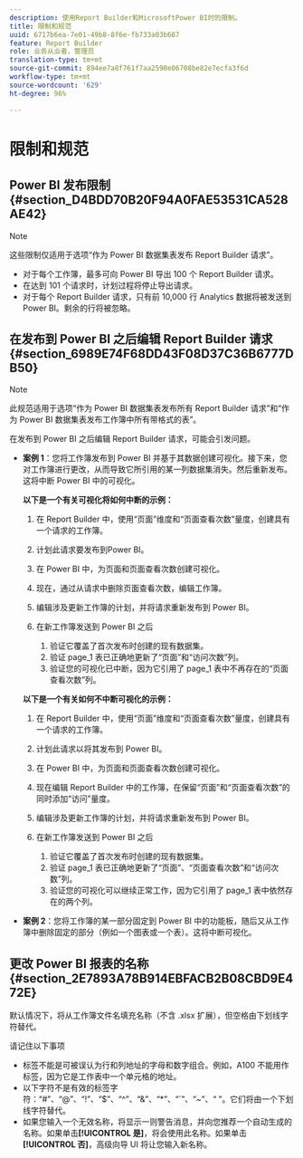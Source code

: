 ```yaml
---
description: 使用Report Builder和MicrosoftPower BI时的限制。
title: 限制和规范
uuid: 6717b6ea-7e01-49b8-8f6e-fb733a03b687
feature: Report Builder
role: 业务从业者，管理员
translation-type: tm+mt
source-git-commit: 894ee7a8f761f7aa2590e06708be82e7ecfa3f6d
workflow-type: tm+mt
source-wordcount: '629'
ht-degree: 96%

---
```



# 限制和规范

## Power BI 发布限制 {#section_D4BDD70B20F94A0FAE53531CA528AE42}

>[!NOTE]
>
> 这些限制仅适用于选项“作为 Power BI 数据集表发布 Report Builder 请求”。

* 对于每个工作簿，最多可向 Power BI 导出 100 个 Report Builder 请求。
* 在达到 101 个请求时，计划过程将停止导出请求。
* 对于每个 Report Builder 请求，只有前 10,000 行 Analytics 数据将被发送到 Power BI。剩余的行将被忽略。

## 在发布到 Power BI 之后编辑 Report Builder 请求 {#section_6989E74F68DD43F08D37C36B6777DB50}

>[!NOTE]
>
> 此规范适用于选项“作为 Power BI 数据集表发布所有 Report Builder 请求”和“作为 Power BI 数据集表发布工作簿中所有带格式的表”。

在发布到 Power BI 之后编辑 Report Builder 请求，可能会引发问题。

* **案例 1**：您将工作簿发布到 Power BI 并基于其数据创建可视化。接下来，您对工作簿进行更改，从而导致它所引用的某一列数据集消失。然后重新发布。这将中断 Power BI 中的可视化。

   **以下是一个有关可视化将如何中断的示例：**

   1. 在 Report Builder 中，使用“页面”维度和“页面查看次数”量度，创建具有一个请求的工作簿。
   2. 计划此请求要发布到Power BI。
   3. 在 Power BI 中，为页面和页面查看次数创建可视化。
   4. 现在，通过从请求中删除页面查看次数，编辑工作簿。
   5. 编辑涉及更新工作簿的计划，并将请求重新发布到 Power BI。
   6. 在新工作簿发送到 Power BI 之后

      1. 验证它覆盖了首次发布时创建的现有数据集。
      2. 验证 page_1 表已正确地更新了“页面”和“访问次数”列。
      3. 验证您的可视化已中断，因为它引用了 page_1 表中不再存在的“页面查看次数”列。

   **以下是一个有关如何不中断可视化的示例：**

   1. 在 Report Builder 中，使用“页面”维度和“页面查看次数”量度，创建具有一个请求的工作簿。
   2. 计划此请求以将其发布到 Power BI。
   3. 在 Power BI 中，为页面和页面查看次数创建可视化。
   4. 现在编辑 Report Builder 中的工作簿，在保留“页面”和“页面查看次数”的同时添加“访问”量度。
   5. 编辑涉及更新工作簿的计划，并将请求重新发布到 Power BI。
   6. 在新工作簿发送到 Power BI 之后

      1. 验证它覆盖了首次发布时创建的现有数据集。
      2. 验证 page_1 表已正确地更新了“页面”、“页面查看次数”和“访问次数”列。
      3. 验证您的可视化可以继续正常工作，因为它引用了 page_1 表中依然存在的两个列。


* **案例 2**：您将工作簿的某一部分固定到 Power BI 中的功能板，随后又从工作簿中删除固定的部分（例如一个图表或一个表）。这将中断可视化。

## 更改 Power BI 报表的名称 {#section_2E7893A78B914EBFACB2B08CBD9E472E}

默认情况下，将从工作簿文件名填充名称（不含 .xlsx 扩展），但空格由下划线字符替代。

请记住以下事项

* 标签不能是可被误认为行和列地址的字母和数字组合。例如，A100 不能用作标签，因为它是工作表中一个单元格的地址。
* 以下字符不是有效的标签字符：“#”、“@”、“!”、“$”、“^”、“&amp;”、“*”、“`”、“~”、“ ”。它们将由一个下划线字符替代。
* 如果您输入一个无效名称，将显示一则警告消息，并向您推荐一个自动生成的名称。如果单击&#x200B;**[!UICONTROL 是]**，将会使用此名称。如果单击&#x200B;**[!UICONTROL 否]**，高级向导 UI 将让您输入新名称。

